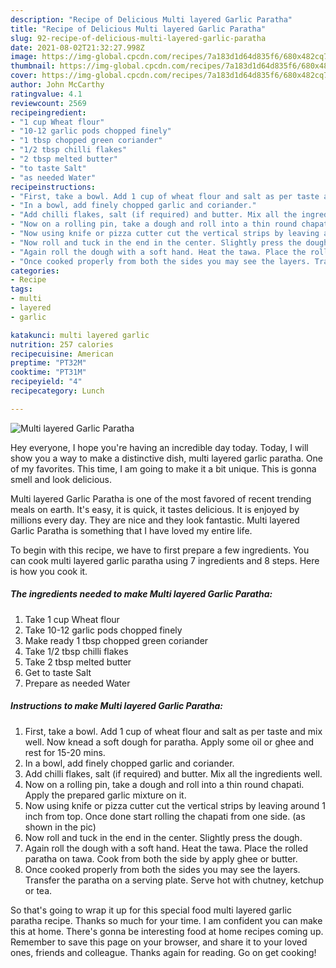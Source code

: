 ```yaml
---
description: "Recipe of Delicious Multi layered Garlic Paratha"
title: "Recipe of Delicious Multi layered Garlic Paratha"
slug: 92-recipe-of-delicious-multi-layered-garlic-paratha
date: 2021-08-02T21:32:27.998Z
image: https://img-global.cpcdn.com/recipes/7a183d1d64d835f6/680x482cq70/multi-layered-garlic-paratha-recipe-main-photo.jpg
thumbnail: https://img-global.cpcdn.com/recipes/7a183d1d64d835f6/680x482cq70/multi-layered-garlic-paratha-recipe-main-photo.jpg
cover: https://img-global.cpcdn.com/recipes/7a183d1d64d835f6/680x482cq70/multi-layered-garlic-paratha-recipe-main-photo.jpg
author: John McCarthy
ratingvalue: 4.1
reviewcount: 2569
recipeingredient:
- "1 cup Wheat flour"
- "10-12 garlic pods chopped finely"
- "1 tbsp chopped green coriander"
- "1/2 tbsp chilli flakes"
- "2 tbsp melted butter"
- "to taste Salt"
- "as needed Water"
recipeinstructions:
- "First, take a bowl. Add 1 cup of wheat flour and salt as per taste and mix well. Now knead a soft dough for paratha. Apply some oil or ghee and rest for 15-20 mins."
- "In a bowl, add finely chopped garlic and coriander."
- "Add chilli flakes, salt (if required) and butter. Mix all the ingredients well."
- "Now on a rolling pin, take a dough and roll into a thin round chapati. Apply the prepared garlic mixture on it."
- "Now using knife or pizza cutter cut the vertical strips by leaving around 1 inch from top. Once done start rolling the chapati from one side. (as shown in the pic)"
- "Now roll and tuck in the end in the center. Slightly press the dough."
- "Again roll the dough with a soft hand. Heat the tawa. Place the rolled paratha on tawa. Cook from both the side by apply ghee or butter."
- "Once cooked properly from both the sides you may see the layers. Transfer the paratha on a serving plate. Serve hot with chutney, ketchup or tea."
categories:
- Recipe
tags:
- multi
- layered
- garlic

katakunci: multi layered garlic 
nutrition: 257 calories
recipecuisine: American
preptime: "PT32M"
cooktime: "PT31M"
recipeyield: "4"
recipecategory: Lunch

---
```



![Multi layered Garlic Paratha](https://img-global.cpcdn.com/recipes/7a183d1d64d835f6/680x482cq70/multi-layered-garlic-paratha-recipe-main-photo.jpg)

Hey everyone, I hope you're having an incredible day today. Today, I will show you a way to make a distinctive dish, multi layered garlic paratha. One of my favorites. This time, I am going to make it a bit unique. This is gonna smell and look delicious.

Multi layered Garlic Paratha is one of the most favored of recent trending meals on earth. It's easy, it is quick, it tastes delicious. It is enjoyed by millions every day. They are nice and they look fantastic. Multi layered Garlic Paratha is something that I have loved my entire life.




To begin with this recipe, we have to first prepare a few ingredients. You can cook multi layered garlic paratha using 7 ingredients and 8 steps. Here is how you cook it.

<!--inarticleads1-->

##### The ingredients needed to make Multi layered Garlic Paratha:

1. Take 1 cup Wheat flour
1. Take 10-12 garlic pods chopped finely
1. Make ready 1 tbsp chopped green coriander
1. Take 1/2 tbsp chilli flakes
1. Take 2 tbsp melted butter
1. Get to taste Salt
1. Prepare as needed Water




<!--inarticleads2-->

##### Instructions to make Multi layered Garlic Paratha:

1. First, take a bowl. Add 1 cup of wheat flour and salt as per taste and mix well. Now knead a soft dough for paratha. Apply some oil or ghee and rest for 15-20 mins.
1. In a bowl, add finely chopped garlic and coriander.
1. Add chilli flakes, salt (if required) and butter. Mix all the ingredients well.
1. Now on a rolling pin, take a dough and roll into a thin round chapati. Apply the prepared garlic mixture on it.
1. Now using knife or pizza cutter cut the vertical strips by leaving around 1 inch from top. Once done start rolling the chapati from one side. (as shown in the pic)
1. Now roll and tuck in the end in the center. Slightly press the dough.
1. Again roll the dough with a soft hand. Heat the tawa. Place the rolled paratha on tawa. Cook from both the side by apply ghee or butter.
1. Once cooked properly from both the sides you may see the layers. Transfer the paratha on a serving plate. Serve hot with chutney, ketchup or tea.




So that's going to wrap it up for this special food multi layered garlic paratha recipe. Thanks so much for your time. I am confident you can make this at home. There's gonna be interesting food at home recipes coming up. Remember to save this page on your browser, and share it to your loved ones, friends and colleague. Thanks again for reading. Go on get cooking!
